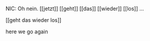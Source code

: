 NIC: Oh nein. [[jetzt]] [[geht]] [[das]] [[wieder]] [[los]] …  


[[geht das wieder los]]


here we go again